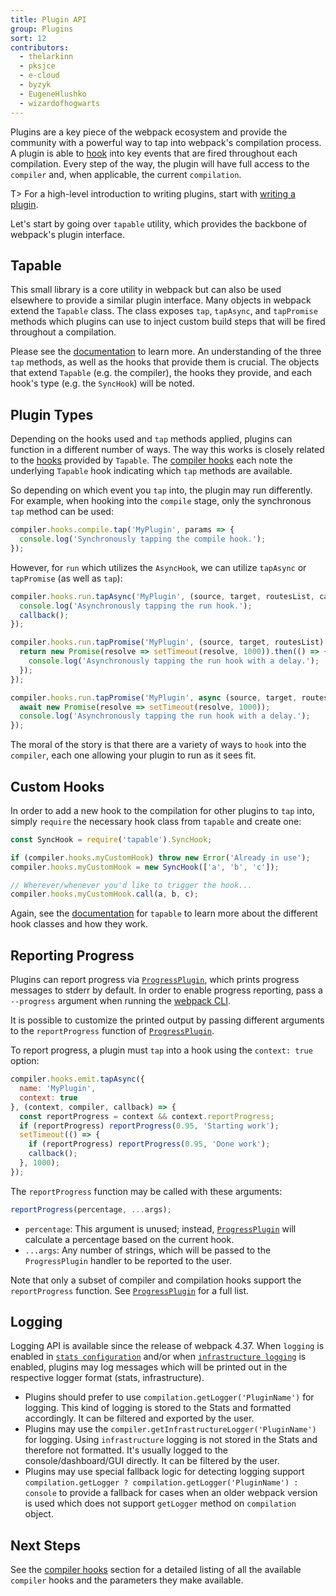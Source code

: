 ```yaml
---
title: Plugin API
group: Plugins
sort: 12
contributors:
  - thelarkinn
  - pksjce
  - e-cloud
  - byzyk
  - EugeneHlushko
  - wizardofhogwarts
---
```


Plugins are a key piece of the webpack ecosystem and provide the community with
a powerful way to tap into webpack's compilation process. A plugin is able to
[hook](/api/compiler-hooks/#hooks) into key events that are fired throughout each compilation. Every step
of the way, the plugin will have full access to the `compiler` and, when
applicable, the current `compilation`.

T> For a high-level introduction to writing plugins, start with
[writing a plugin](/contribute/writing-a-plugin).

Let's start by going over `tapable` utility, which provides the backbone of
webpack's plugin interface.


## Tapable

This small library is a core utility in webpack but can also be used elsewhere
to provide a similar plugin interface. Many objects in webpack extend the
`Tapable` class. The class exposes `tap`, `tapAsync`, and `tapPromise` methods
which plugins can use to inject custom build steps that will be fired
throughout a compilation.

Please see the [documentation](https://github.com/webpack/tapable) to learn
more. An understanding of the three `tap` methods, as well as the hooks that
provide them is crucial. The objects that extend `Tapable` (e.g. the compiler),
the hooks they provide, and each hook's type (e.g. the `SyncHook`) will be
noted.


## Plugin Types

Depending on the hooks used and `tap` methods applied, plugins can function in
a different number of ways. The way this works is closely related to the
[hooks](https://github.com/webpack/tapable#tapable) provided by `Tapable`. The
[compiler hooks](/api/compiler-hooks/#hooks) each note the underlying `Tapable` hook indicating which
`tap` methods are available.

So depending on which event you `tap` into, the plugin may run differently. For
example, when hooking into the `compile` stage, only the synchronous `tap` method
can be used:

``` js
compiler.hooks.compile.tap('MyPlugin', params => {
  console.log('Synchronously tapping the compile hook.');
});
```

However, for `run` which utilizes the `AsyncHook`, we can utilize `tapAsync`
or `tapPromise` (as well as `tap`):

``` js
compiler.hooks.run.tapAsync('MyPlugin', (source, target, routesList, callback) => {
  console.log('Asynchronously tapping the run hook.');
  callback();
});

compiler.hooks.run.tapPromise('MyPlugin', (source, target, routesList) => {
  return new Promise(resolve => setTimeout(resolve, 1000)).then(() => {
    console.log('Asynchronously tapping the run hook with a delay.');
  });
});

compiler.hooks.run.tapPromise('MyPlugin', async (source, target, routesList) => {
  await new Promise(resolve => setTimeout(resolve, 1000));
  console.log('Asynchronously tapping the run hook with a delay.');
});
```

The moral of the story is that there are a variety of ways to `hook` into the
`compiler`, each one allowing your plugin to run as it sees fit.


## Custom Hooks

In order to add a new hook to the compilation for other plugins to `tap` into,
simply `require` the necessary hook class from `tapable` and create one:

``` js
const SyncHook = require('tapable').SyncHook;

if (compiler.hooks.myCustomHook) throw new Error('Already in use');
compiler.hooks.myCustomHook = new SyncHook(['a', 'b', 'c']);

// Wherever/whenever you'd like to trigger the hook...
compiler.hooks.myCustomHook.call(a, b, c);
```

Again, see the [documentation](https://github.com/webpack/tapable) for `tapable` to learn more about the
different hook classes and how they work.

## Reporting Progress

Plugins can report progress via [`ProgressPlugin`](/plugins/progress-plugin/), which prints progress messages to stderr by default. In order to enable progress reporting, pass a `--progress` argument when running the [webpack CLI](/api/cli/).

It is possible to customize the printed output by passing different arguments to the `reportProgress` function of [`ProgressPlugin`](/plugins/progress-plugin/).

To report progress, a plugin must `tap` into a hook using the `context: true` option:

```js
compiler.hooks.emit.tapAsync({
  name: 'MyPlugin',
  context: true
}, (context, compiler, callback) => {
  const reportProgress = context && context.reportProgress;
  if (reportProgress) reportProgress(0.95, 'Starting work');
  setTimeout(() => {
    if (reportProgress) reportProgress(0.95, 'Done work');
    callback();
  }, 1000);
});
```

The `reportProgress` function may be called with these arguments:

```js
reportProgress(percentage, ...args);
```

- `percentage`: This argument is unused; instead, [`ProgressPlugin`](/plugins/progress-plugin/) will calculate a percentage based on the current hook.
- `...args`: Any number of strings, which will be passed to the `ProgressPlugin` handler to be reported to the user.

Note that only a subset of compiler and compilation hooks support the `reportProgress` function. See [`ProgressPlugin`](/plugins/progress-plugin/#supported-hooks) for a full list.

## Logging

Logging API is available since the release of webpack 4.37. When `logging` is enabled in [`stats configuration`](/configuration/stats/#statslogging) and/or when [`infrastructure logging`](/configuration/other-options/#infrastructurelogging) is enabled, plugins may log messages which will be printed out in the respective logger format (stats, infrastructure).

- Plugins should prefer to use `compilation.getLogger('PluginName')` for logging. This kind of logging is stored to the Stats and formatted accordingly. It can be filtered and exported by the user.
- Plugins may use the `compiler.getInfrastructureLogger('PluginName')` for logging. Using `infrastructure` logging is not stored in the Stats and therefore not formatted. It's usually logged to the console/dashboard/GUI directly. It can be filtered by the user.
- Plugins may use special fallback logic for detecting logging support `compilation.getLogger ? compilation.getLogger('PluginName') : console` to provide a fallback for cases when an older webpack version is used which does not support `getLogger` method on `compilation` object.

## Next Steps

See the [compiler hooks](/api/compiler-hooks/) section for a detailed listing of all the available
`compiler` hooks and the parameters they make available.
